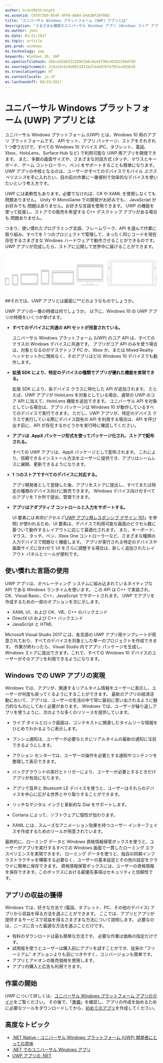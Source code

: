 ```yaml
---
author: GrantMeStrength
ms.assetid: C9787269-B54F-4FFA-A884-D4A3BF28F80D
title: "ユニバーサル Windows プラットフォーム (UWP) アプリとは"
description: "さまざまな種類のユニバーサル Windows アプリ (Windows ストア アプリ、Windows Phone ストア アプリ、Windows ランタイム アプリ) について説明します。"
ms.author: jken
ms.date: 03/22/2017
ms.topic: article
pms.prod: windows
ms.technology: uwp
keywords: Windows 10, UWP
ms.openlocfilehash: 3bbced2db33210952b6c8a45f98e36582330d7d9
ms.sourcegitcommit: 214a1dcb24e0811811bd7a4a07bfe707ecd93b18
ms.translationtype: HT
ms.contentlocale: ja-JP
ms.lasthandoff: 08/15/2017
---
```

# <a name="whats-a-universal-windows-platform-uwp-app"></a>ユニバーサル Windows プラットフォーム (UWP) アプリとは

ユニバーサル Windows プラットフォーム (UWP) とは、Windows 10 用のアプリ プラットフォームです。 API セット、アプリ パッケージ、ストアをそれぞれ 1 つ使うだけで、すべての Windows 10 デバイス (PC、タブレット、電話、Xbox、HoloLens、Surface Hub など) で利用可能な UWP 用アプリを開発できます。 また、多数の画面サイズや、さまざまな対話方式 (タッチ、マウスとキーボード、ゲーム コントローラー、ペン) をサポートすることも簡単になります。 UWP アプリの中核となるのは、ユーザーがすべてのデバイスでモバイル *エクスペリエンス*を手に入れたい、目の前の作業に一番便利で効率的なデバイスを使いたいという考え方です。

UWP には柔軟性もあります。必要でなければ、C# や XAML を使用しなくても問題ありません。 Unity や MonoGame での開発がお好みでも、 JavaScript がお好みでも 問題はありません。お好きな言語を使用できます。 UWP の機能を使って拡張し、ストアでの販売を希望する C++ デスクトップ アプリがある場合も 問題ありません。 

つまり、使い慣れたプログラミング言語、フレームワーク、API を選んで作業に取り組み、すべてを 1 つのプロジェクトで管理して、まったく同じコードを現在存在するさまざまな Windows ハードウェアで動作させることができるのです。 UWP アプリが完成したら、ストアに公開して世界中に届けることができます。

![Windows デバイス](images/1894834-hig-device-primer-01-500.png)
 
##<a name="so-what-exactly-is-a-uwp-app"></a>それでは、UWP アプリとは厳密に**どのようなものでしょうか。

UWP アプリの一番の特徴は何でしょうか。 以下に、Windows 10 の UWP アプリの特徴をいくつか挙げます。

-   **すべてのデバイスに共通の API セットが用意されている。**

    ユニバーサル Windows プラットフォーム (UWP) のコア API は、すべてのクラスの Windows デバイスに共通です。 アプリがコア API のみを使う場合は、対象となるのがデスクトップ PC か、Xbox か、または Mixed Reality ヘッドセットかに関係なく、そのアプリはどの Windows 10 デバイスでも動作します。

-   **拡張 SDK により、特定のデバイスの種類でアプリが優れた機能を実現できる。**

    拡張 SDK により、各デバイス クラスに特化した API が追加されます。 たとえば、UWP アプリが HoloLens を対象としている場合、通常の UWP のコア API に加えて、HoloLens 機能を追加できます。
    ユニバーサル API を対象としている場合は、アプリ パッケージは Windows 10 が動作しているすべてのデバイスで実行できます。 ただし、UWP アプリが、特定のデバイス クラスで実行している際にデバイス固有の API を利用する場合は、API を呼び出す前に、API が存在するかどうかを実行時に確認してください。 

-   **アプリは .AppX パッケージ形式を使ってパッケージ化され、ストアで配布される。**

    すべての UWP アプリは、AppX パッケージとして配布されます。 これにより、信頼できるインストール方法をユーザーに提供でき、アプリはシームレスに展開、更新できるようになります。

-   **1 つのストアですべてのデバイスに対応する。**

    アプリ開発者として登録した後、アプリをストアに提出し、すべてまたは特定の種類のデバイス向けに販売できます。 Windows デバイス向けのすべてのアプリを 1 か所で提出、管理できます。

-   **アプリはアダプティブ コントロールと入力をサポートする。**

    UI 要素には*有効ピクセル* (「[UWP アプリ用レスポンシブ デザイン 101](https://msdn.microsoft.com/library/windows/apps/Dn958435)」を参照) が使われるため、UI 要素は、デバイスで利用可能な画面のピクセル数に基づいて動作するレイアウトに応じて最適化されます。 また、キーボード、マウス、タッチ、ペン、Xbox One コントローラーなど、さまざまな種類の入力デバイスで問題なく機能します。 アプリが実行される特定のデバイスや画面サイズに合わせて UI をさらに調整する場合は、新しく追加されたレイアウト パネルとツールが便利です。



## <a name="use-a-language-you-already-know"></a>使い慣れた言語の使用


UWP アプリは、オペレーティング システムに組み込まれているネイティブな API である Windows ランタイムを使います。 この API は C++ で実装され、C#、Visual Basic、C++、JavaScript でサポートされます。 UWP でアプリを作成するための一部のオプションを次に示します。
-   XAML UI、および C#、VB、C++ のバックエンド
-   DirectX UI および C++ バックエンド
-   JavaScript と HTML

Microsoft Visual Studio 2017 には、各言語の UWP アプリ用テンプレートが用意されており、すべてのデバイスを対象とした単一のプロジェクトを作成できます。 作業が終わったら、Visual Studio 内でアプリ パッケージを生成し、Windows ストアに提出できます。これで、すべての Windows 10 デバイスのユーザーがそのアプリを利用できるようになります。

## <a name="uwp-apps-come-to-life-on-windows"></a>Windows での UWP アプリの実現


Windows では、アプリが、関連するリアルタイム情報をユーザーに表示し、ユーザーが何度も戻ってくるようにすることができます。 最新のアプリの経済活動において、アプリは、ユーザーの生活の中で常に最初に思い出されるように魅力的なものにしておく必要があります。 Windows では、ユーザーが繰り返しアプリを使うように、次のような多くのリソースを提供しています。

-   ライブ タイルとロック画面は、コンテキストに関連したタイムリーな情報をひとめでわかるように表示します。

-   プッシュ通知は、ユーザーが必要なときにリアルタイムの最新の通知に注目できるようにします。

-   アクション センターでは、ユーザーの操作を必要とする通知やコンテンツを整理して表示できます。

-   バックグラウンドの実行とトリガーにより、ユーザーが必要とするときだけアプリが有効になります。

-   アプリで音声と Bluetooth LE デバイスを使うと、ユーザーはそれらのデバイスを中心に広がる世界とやり取りすることができます。

-   リッチなデジタル インクと革新的な Dial をサポートします。

-   Cortana によって、ソフトウェアに個性が加わります。

-   XAML には、スムーズなアニメーション効果を持つユーザー インターフェイスを作成するためのツールが用意されています。

最終的に、ローミング データと Windows 資格情報保管ボックスを使うと、ユーザーがアプリを実行するすべての Windows 画面で一貫したローミング エクスペリエンスを実現できます。 ローミング データを使うと、独自の同期インフラストラクチャを構築する必要なく、ユーザーの基本設定とその他の設定をクラウドに簡単に保存できます。 資格情報保管ボックスには、ユーザーの資格情報を保存できます。このボックスにおける最優先事項はセキュリティと信頼性です。

##  <a name="monetize-your-app"></a>アプリの収益の獲得


Windows では、好きな方法で (電話、タブレット、PC、その他のデバイス) アプリから収益を得る方法を選ぶことができます。 ここでは、アプリとアプリが提供するサービスで収益を得るさまざまな方法について説明します。 必要なのは、ニーズに合った最適な方法を選ぶことだけです。

-   有料のダウンロードは最も簡単な方法です。 必要な作業は価格の指定だけです。
-   試用版を使うとユーザーは購入前にアプリを試すことができ、従来の "フリーミアム" オプションよりも目につきやすく、コンバージョンも簡単です。
-   アプリとアドオンの販売価格を使用します。
-   アプリ内購入と広告も利用できます。

## <a name="lets-get-started"></a>作業の開始


UWP について詳しくは、[ユニバーサル Windows プラットフォーム アプリのガイド](universal-application-platform-guide.md)をご覧ください。 その後で、「[準備](get-set-up.md)」を確認し、アプリの作成を始めるために必要なツールをダウンロードしてから、[初めてのアプリ](your-first-app.md)を作成してください。


## <a name="more-advanced-topics"></a>高度なトピック

* [.NET Native - ユニバーサル Windows プラットフォーム (UWP) 開発者にとっての意味](https://blogs.windows.com/buildingapps/2015/08/20/net-native-what-it-means-for-universal-windows-platform-uwp-developers/#TYsD3tJuBJpK3Hc7.97)
* [.NET でのユニバーサル Windows アプリ](https://blogs.msdn.microsoft.com/dotnet/2015/07/30/universal-windows-apps-in-net)
* [UWP アプリの .NET](https://msdn.microsoft.com/library/mt185501.aspx)
